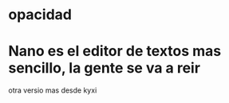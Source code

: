 # opacidad
# Nano es el editor de textos mas sencillo, la gente se va a reir


otra versio mas desde kyxi



